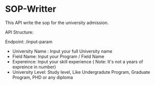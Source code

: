 # SOP-Writter
This API write the sop for the university admission.

API Structure:

Endpoint:
/input-param
  * University Name : Input your full University name
  * Field Name: Input your Program / Field Name
  * Expereince: Input your skill experience ( Note: It's not a years of expreince in number)
  * University Level: Study level, Like Undergradute Program, Graduate Program, PHD or any diploma
  
